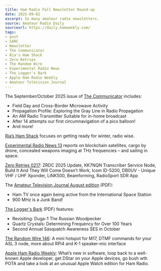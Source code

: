 ```yaml
---
title: Ham Radio Fall Newsletter Round-up
date: 2025-09-02
excerpt: So many amateur radio newsletters.
source: Amateur Radio Daily
sourceurl: https://daily.hamweekly.com/
tags:
- post
- SARC
- Newsletter
- The Communicator
- Ria's Ham Shack
- Zero Retries
- The Random Wire
- Experimental Radio News
- The Logger's Bark
- Apple Ham Radio Weekly
- Amateur Television Journal
---
```

The September/October 2025 issue of [The Communicator](https://ve7sar.blogspot.com/2025/08/the-communicator-september-october-2025.html) includes:

- Field Day and Cross-Border Microwave Activity
- Propagation Profile: Exploring the Gray Line in Radio Propagation
- An AM Radio Transmitter Suitable for in-home broadcast
- After 14 attempts our first circumnavigation of a pico balloon!
- And more!

[Ria’s Ham Shack](https://n2rj.substack.com/p/brace-yourselves-winters-coming) focuses on getting ready for winter, radio wise.

[Experimental Radio News 13](https://www.experimentalradio.news/experimental-radio-news-13/) reports on blockchain satellites, cargo by drone, concealed weapons imaging at THz frequencies – and sailing in space.

[Zero Retries 0217](https://www.zeroretries.org/p/zero-retries-0217): ZRDC 2025 Update, KK7NQN Transcriber Service Node, Build It And They Will Come Doesn’t Work, Icom ID-5200, DB0UV - Unique VHF / UHF Xponder, LiNK500, Beamforming, RadioSport SDR App

The [Amateur Television Journal August edition](https://kh6htv.com/wp-content/uploads/2025/08/atv-journal-192.pdf) (PDF):

- Ham TV once again being active from the International Space Station
- 900 MHz is a Junk Band!

[The Logger's Bark](https://w7dk.org/images/rct_bark/bark_2025_09.pdf) (PDF) features:

- Revisiting: Duga-1 The Russian Woodpecker             
- Quartz Crystals: Determining Frequency for Over 100 Years
- Second Annual Sasquatch Awareness SES in October

[The Random Wire 146](https://www.randomwire.us/p/random-wire-146-a-mini-hotspot-for): A mini hotspot for M17, DTMF commands for your ASL 3 node, more about RPi4 and K-1 speaker-mic interface

[Apple Ham Radio Weekly](https://andrewwoodward.net/2025/08/31/apple-ham-radio-weekly-for-sunday-31-august-2025-250831/): What’s new in software, loop back to a well-known Apple developer, get DStar on your Apple devices, go bush wth POTA and take a look at an unusual Apple Watch edition for Ham Radio.
